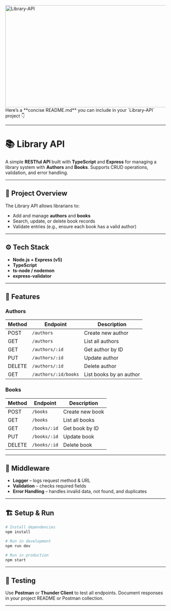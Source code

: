 <img src="https://socialify.git.ci/Mluleki23/Library-API/image?language=1&owner=1&name=1&stargazers=1&theme=Light" alt="Library-API" width="640" height="320" />
Here’s a **concise README.md** you can include in your `Library-API` project 👇

---

# 📚 Library API

A simple **RESTful API** built with **TypeScript** and **Express** for managing a library system with **Authors** and **Books**.
Supports CRUD operations, validation, and error handling.

---

## 🚀 Project Overview

The Library API allows librarians to:

* Add and manage **authors** and **books**
* Search, update, or delete book records
* Validate entries (e.g., ensure each book has a valid author)

---

## ⚙️ Tech Stack

* **Node.js + Express (v5)**
* **TypeScript**
* **ts-node / nodemon**
* **express-validator**

---

## 🧩 Features

### Authors

| Method | Endpoint             | Description             |
| ------ | -------------------- | ----------------------- |
| POST   | `/authors`           | Create new author       |
| GET    | `/authors`           | List all authors        |
| GET    | `/authors/:id`       | Get author by ID        |
| PUT    | `/authors/:id`       | Update author           |
| DELETE | `/authors/:id`       | Delete author           |
| GET    | `/authors/:id/books` | List books by an author |

### Books

| Method | Endpoint     | Description     |
| ------ | ------------ | --------------- |
| POST   | `/books`     | Create new book |
| GET    | `/books`     | List all books  |
| GET    | `/books/:id` | Get book by ID  |
| PUT    | `/books/:id` | Update book     |
| DELETE | `/books/:id` | Delete book     |

---

## 🧠 Middleware

* **Logger** – logs request method & URL
* **Validation** – checks required fields
* **Error Handling** – handles invalid data, not found, and duplicates

---

## 🏗️ Setup & Run

```bash
# Install dependencies
npm install

# Run in development
npm run dev

# Run in production
npm start
```

---

## 🧪 Testing

Use **Postman** or **Thunder Client** to test all endpoints.
Document responses in your project README or Postman collection.

---

